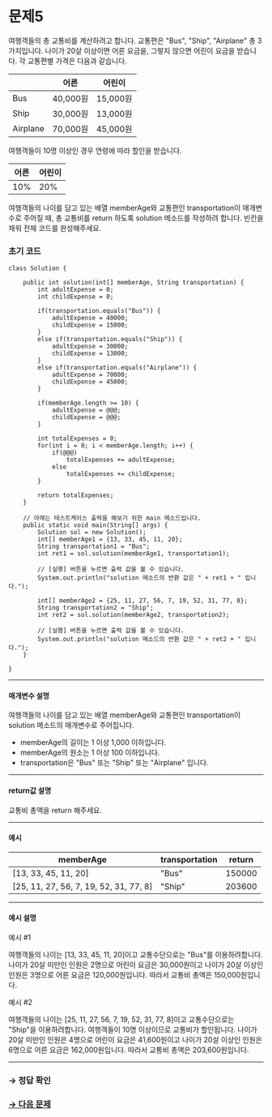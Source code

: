 # 문제5

여행객들의 총 교통비를 계산하려고 합니다. 교통편은 "Bus", "Ship", "Airplane" 총 3가지입니다. 나이가 20살 이상이면 어른 요금을, 그렇지 않으면 어린이 요금을 받습니다. 각 교통편별 가격은 다음과 같습니다.

|   | 어른 | 어린이 |
|---|---|---|
| Bus | 40,000원  | 15,000원 |
| Ship |  30,000원 | 13,000원 |
| Airplane | 70,000원 | 45,000원 |

여행객들이 10명 이상인 경우 연령에 따라 할인을 받습니다.

| 어른 | 어린이 |
|---|---|
| 10% | 20% |

여행객들의 나이를 담고 있는 배열 memberAge와 교통편인 transportation이 매개변수로 주어질 때, 총 교통비를 return 하도록 solution 메소드를 작성하려 합니다. 빈칸을 채워 전체 코드를 완성해주세요.

### 초기 코드

```
class Solution {
    
	public int solution(int[] memberAge, String transportation) {
		int adultExpense = 0;
		int childExpense = 0;

		if(transportation.equals("Bus")) {
			adultExpense = 40000;
			childExpense = 15000;
		}
		else if(transportation.equals("Ship")) {
			adultExpense = 30000;
			childExpense = 13000;
		}
		else if(transportation.equals("Airplane")) {
			adultExpense = 70000;
			childExpense = 45000;
		}

		if(memberAge.length >= 10) {
			adultExpense = @@@;
			childExpense = @@@;
		}

		int totalExpenses = 0;
		for(int i = 0; i < memberAge.length; i++) {
			if(@@@)
				totalExpenses += adultExpense;
			else
				totalExpenses += childExpense;
		}
	
		return totalExpenses;
	}
    
	// 아래는 테스트케이스 출력을 해보기 위한 main 메소드입니다.
	public static void main(String[] args) {
		Solution sol = new Solution();
		int[] memberAge1 = {13, 33, 45, 11, 20};
		String transportation1 = "Bus";
		int ret1 = sol.solution(memberAge1, transportation1);
        
		// [실행] 버튼을 누르면 출력 값을 볼 수 있습니다.
		System.out.println("solution 메소드의 반환 값은 " + ret1 + " 입니다.");
        
		int[] memberAge2 = {25, 11, 27, 56, 7, 19, 52, 31, 77, 8};
		String transportation2 = "Ship";
		int ret2 = sol.solution(memberAge2, transportation2);
        
		// [실행] 버튼을 누르면 출력 값을 볼 수 있습니다.
		System.out.println("solution 메소드의 반환 값은 " + ret2 + " 입니다.");
	}

}
```

---

#### 매개변수 설명
여행객들의 나이를 담고 있는 배열 memberAge와 교통편인  transportation이 solution 메소드의 매개변수로 주어집니다.

* memberAge의 길이는 1 이상 1,000 이하입니다.
* memberAge의 원소는 1 이상 100 이하입니다.
* transportation은 "Bus" 또는 "Ship" 또는 "Airplane" 입니다.

---

#### return값 설명
교통비 총액을 return 해주세요.

---

#### 예시

| memberAge | transportation | return |
|---|---|---|
| [13, 33, 45, 11, 20] | "Bus" | 150000 |
| [25, 11, 27, 56, 7, 19, 52, 31, 77, 8] | "Ship" | 203600 |

---

#### 예시 설명

예시 #1

여행객들의 나이는 [13, 33, 45, 11, 20]이고 교통수단으로는 "Bus"를 이용하려합니다. 나이가 20살 미만인 인원은 2명으로 어린이 요금은 30,000원이고 나이가 20살 이상인 인원은 3명으로 어른 요금은 120,000원입니다. 따라서 교통비 총액은 150,000원입니다.

예시 #2

여행객들의 나이는 [25, 11, 27, 56, 7, 19, 52, 31, 77, 8]이고 교통수단으로는 "Ship"을 이용하려합니다. 여행객들이 10명 이상이므로 교통비가 할인됩니다. 나이가 20살 미만인 인원은 4명으로 어린이 요금은 41,600원이고 나이가 20살 이상인 인원은 6명으로 어른 요금은 162,000원입니다. 따라서 교통비 총액은 203,600원입니다.


---

### → 정답 확인

### [→ 다음 문제](https://github.com/tnehf18/cosPro/blob/main/java/ex_2nd/ex_2nd_03/no_06/desc_06.md "cosPro 2급 Java 3차 6번 문제")
